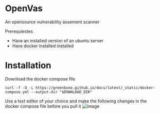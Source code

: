 # OpenVas
An opensource vulnerability assement scanner

Prerequiestes
* Have an installed version of an ubuntu server
* Have docker installed installed

# Installation
Download the docker compose file 
`````
curl -f -O -L https://greenbone.github.io/docs/latest/_static/docker-compose.yml --output-dir "$DOWNLOAD_DIR"
``````
Use a text editor of your choice and make the following changes in the docker compose file before you pull it
![image](https://github.com/user-attachments/assets/a0e56970-cce0-40cf-a336-8fbb76778ff2)

 

